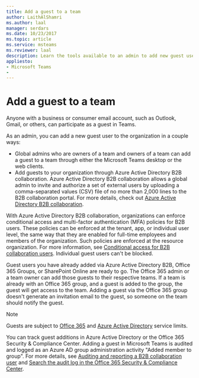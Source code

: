 ```yaml
---
title: Add a guest to a team
author: LaithAlShamri
ms.author: laal
manager: serdars
ms.date: 10/23/2017
ms.topic: article
ms.service: msteams
ms.reviewer: laal
description: Learn the tools available to an admin to add new guest users to an organization, including the Microsoft Teams desktop and web clients and the Azure Active Directory B2B collaboration portal.
appliesto: 
- Microsoft Teams
- 
---
```


Add a guest to a team
=====================

Anyone with a business or consumer email account, such as Outlook, Gmail, or others, can participate as a guest in Teams.


As an admin, you can add a new guest user to the organization in a couple ways: 
- Global admins who are owners of a team and owners of a team can add a guest to a team through either the Microsoft Teams desktop or the web clients.
- Add guests to your organization through Azure Active Directory B2B collaboration. Azure Active Directory B2B collaboration allows a global admin to invite and authorize a set of external users by uploading a comma-separated values (CSV) file of no more than 2,000 lines to the B2B collaboration portal. For more details, check out [Azure Active Directory B2B collaboration](https://go.microsoft.com/fwlink/p/?linkid=826383).



With Azure Active Directory B2B collaboration, organizations can enforce conditional access and multi-factor authentication (MFA) policies for B2B users. These policies can be enforced at the tenant, app, or individual user level, the same way that they are enabled for full-time employees and members of the organization. Such policies are enforced at the resource organization. For more information, see  [Conditional access for B2B collaboration users](https://go.microsoft.com/fwlink/?linkid=857454). Individual guest users can't be blocked.



Guest users you have already added via Azure Active Directory B2B, Office 365 Groups, or SharePoint Online are ready to go. The Office 365 admin or a team owner can add those guests to their respective teams. If a team is already with an Office 365 group, and a guest is added to the group, the guest will get access to the team. Adding a guest via the Office 365 group doesn't generate an invitation email to the guest, so someone on the team should notify the guest.

> [!NOTE]
> Guests are subject to  [Office 365](https://go.microsoft.com/fwlink/p/?linkid=282347) and [Azure Active Directory](https://go.microsoft.com/fwlink/p/?linkid=853019) service limits.



You can track guest additions in Azure Active Directory or the Office 365 Security &amp; Compliance Center. Adding a guest in Microsoft Teams is audited and logged as an Azure AD group administration activity "Added member to group". For more details, see  [Auditing and reporting a B2B collaboration user](https://go.microsoft.com/fwlink/p/?linkid=858884) and [Search the audit log in the Office 365 Security &amp; Compliance Center](https://support.office.com/article/Search-the-audit-log-in-the-Office-365-Security--Compliance-Center-0d4d0f35-390b-4518-800e-0c7ec95e946c).

